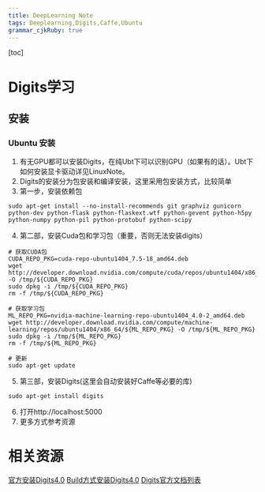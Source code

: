 ```yaml
---
title: DeepLearning Note
tags: Deeplearning,Digits,Caffe,Ubuntu
grammar_cjkRuby: true
---
```


[toc]

# Digits学习
## 安装
### Ubuntu 安装
1. 有无GPU都可以安装Digits，在纯Ubt下可以识别GPU（如果有的话）。Ubt下如何安装显卡驱动详见LinuxNote。  
2. Digits的安装分为包安装和编译安装，这里采用包安装方式，比较简单
3. 第一步，安装依赖包
``` stylus
sudo apt-get install --no-install-recommends git graphviz gunicorn python-dev python-flask python-flaskext.wtf python-gevent python-h5py python-numpy python-pil python-protobuf python-scipy
```
4. 第二部，安装Cuda包和学习包（重要，否则无法安装digits）

``` stylus
# 获取CUDA包
CUDA_REPO_PKG=cuda-repo-ubuntu1404_7.5-18_amd64.deb
wget http://developer.download.nvidia.com/compute/cuda/repos/ubuntu1404/x86_64/${CUDA_REPO_PKG} -O /tmp/${CUDA_REPO_PKG}
sudo dpkg -i /tmp/${CUDA_REPO_PKG}
rm -f /tmp/${CUDA_REPO_PKG}

# 获取学习包
ML_REPO_PKG=nvidia-machine-learning-repo-ubuntu1404_4.0-2_amd64.deb
wget http://developer.download.nvidia.com/compute/machine-learning/repos/ubuntu1404/x86_64/${ML_REPO_PKG} -O /tmp/${ML_REPO_PKG}
sudo dpkg -i /tmp/${ML_REPO_PKG}
rm -f /tmp/${ML_REPO_PKG}

# 更新
sudo apt-get update
```
5. 第三部，安装Digits(这里会自动安装好Caffe等必要的库)

``` stylus
sudo apt-get install digits
```
6. 打开http://localhost:5000
7. 更多方式参考资源
# 相关资源
[官方安装Digits4.0](https://github.com/NVIDIA/DIGITS/blob/digits-4.0/docs/UbuntuInstall.md)
[Build方式安装Digits4.0](https://github.com/NVIDIA/DIGITS/blob/digits-4.0/docs/BuildDigits.md)
[Digits官方文档列表](https://github.com/NVIDIA/DIGITS/tree/master/docs)